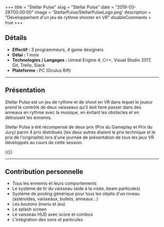 +++
title = "Stellar Pulse"
slug = "Stellar Pulse"
date = "2019-03-28T00:00:00"
image = 'StellarPulse/StellarPulseLogo.png'
description = "Développement d'un jeu de rythme shooter en VR"
disableComments = true
+++

## Détails
- **Effectif :** 3 programmeurs, 4 game designers
- **Délai :** 1 mois
- **Technologies / Langages :** Unreal Engine 4, C++, Visual Studio 2017, Git, Trello, Slack
- **Plateforme :** PC (Oculus Rift)

---

## Présentation

Stellar Pulse est un jeu de rythme et de shoot en VR dans lequel le joueur prend le contrôle de deux vaisseaux qu'il doit faire passer dans des anneaux en rythme avec la musique, en évitant les obstacles et en détruisant les ennemis.

Stellar Pulse a été récompensé de deux prix (Prix du Gameplay et Prix du Jury) parmi 4 prix distribués (les deux autres étaient le prix technique et le prix de l'originalité) lors d'une journée de présentation de tous les jeux VR développés au cours de cette session.

{{<youtube id="Kn0CMk3IwdQ">}}

---

## Contribution personnelle

- Tous les ennemis et leurs comportements
- Le système de tir du vaisseau (aide à la visée, beam particules)
- Système de pooling générique pour tous les objets d'un niveau (astéroïdes, vaisseaux, bullets, anneaux...)
- Les boutons (menu et jeu)
- Le splash screen
- Le vaisseau HUD avec score et combos
- L'intégration des sons et particules